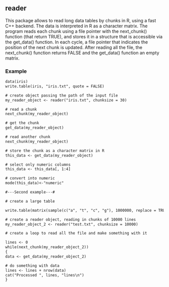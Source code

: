 ## reader

This package allows to read long data tables by chunks in R, using a fast C++ backend. The data is interpreted in R as a character matrix. The program reads each chunk using a file pointer with the next_chunk() function (that return TRUE), and stores it in a structure that is accessible via the get_data() function. In each cycle, a file pointer that indicates the position of the next chunk is updated. After reading all the file, the next_chunk() function returns FALSE and the get_data() function an empty matrix.

### Example

```diff
data(iris)
write.table(iris, "iris.txt", quote = FALSE)

# create object passing the path of the input file
my_reader_object <- reader("iris.txt", chunksize = 30)

# read a chunk
next_chunk(my_reader_object)

# get the chunk
get_data(my_reader_object)

# read another chunk
next_chunk(my_reader_object)

# store the chunk as a character matrix in R
this_data <- get_data(my_reader_object)

# select only numeric columns
this_data <- this_data[, 1:4]

# convert into numeric
mode(this_data)<-"numeric"

#---Second example---#

# create a large table

write.table(matrix(sample(c("a", "t", "c", "g"), 1000000, replace = TRUE), 100000, 1000), "test.txt")

# create a reader object, reading in chunks of 10000 lines
my_reader_object_2 <- reader("test.txt", chunksize = 10000)

# create a loop to read all the file and make something with it

lines <- 0
while(next_chunk(my_reader_object_2))
{
data <- get_data(my_reader_object_2)

# do something with data
lines <- lines + nrow(data)
cat("Processed ", lines, "lines\n")
}




```
